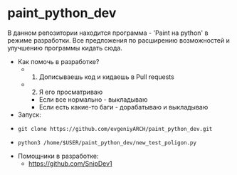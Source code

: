 # paint_python_dev
В данном репозитории находится программа - 'Paint на python' в режиме разработки.
Все предложения по расширению возможностей и улучшению программы кидать сюда.
- Как помочь в разработке?
  - 1. Дописываешь код и кидаешь в Pull requests
  - 2. Я его просматриваю
    - Если все нормально - выкладываю
    - Если есть какие-то баги - дорабатываю и выкладываю
- Запуск:
- ```
  git clone https://github.com/evgeniyARCH/paint_python_dev.git
- ```
  python3 /home/$USER/paint_python_dev/new_test_poligon.py 
- Помощники в разработке:
  - https://github.com/SnipDev1

